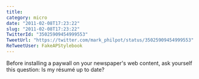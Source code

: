 ```yaml
---
title: 
category: micro
date: "2011-02-08T17:23:22"
slug: "2011-02-08T17:23:22"
TwitterId: "35025909454999553"
TweetUrl: "https://twitter.com/mark_philpot/status/35025909454999553"
ReTweetUser: FakeAPStylebook
---
```


<i class="fa fa-retweet" aria-hidden="true"></i> Before installing a paywall on
your newspaper's web content, ask yourself this question: Is my résumé up to
date?
